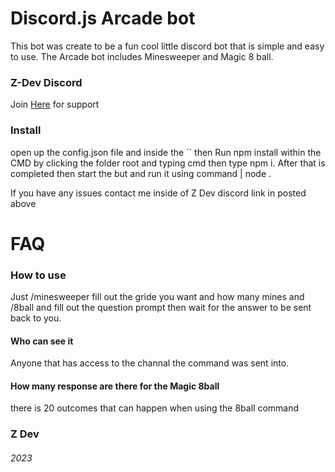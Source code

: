 
# Discord.js Arcade bot 

This bot was create to be a fun cool little discord bot that is simple and easy to use. The Arcade bot includes Minesweeper and Magic 8 ball.



### Z-Dev Discord
Join [Here](https://discord.gg/EV9cpmp6qf) for support




### Install 
open up the config.json file and inside the `` then
Run npm install within the CMD by clicking the folder root and typing cmd then type npm i. 
After that is completed then start the but and run it using command | node .

If you have any issues contact me inside of Z Dev discord link in posted above 


# FAQ 


### How to use 

Just /minesweeper fill out the gride you want and how many mines and /8ball and fill out the question prompt then wait for the answer to be sent back to you. 

#### Who can see it 

Anyone that has access to the channal the command was sent into.


#### How many response are there for the Magic 8ball 

there is 20 outcomes that can happen when using the 8ball command







### Z Dev   
###### 2023








